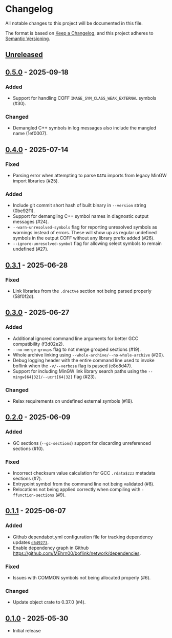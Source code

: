 # Changelog

All notable changes to this project will be documented in this file.

The format is based on [Keep a Changelog](https://keepachangelog.com/en/1.1.0/),
and this project adheres to [Semantic Versioning](https://semver.org/spec/v2.0.0.html).

## [Unreleased]

## [0.5.0] - 2025-09-18

### Added

- Support for handling COFF `IMAGE_SYM_CLASS_WEAK_EXTERNAL` symbols (#30).

### Changed

- Demangled C++ symbols in log messages also include the mangled name (1ef0007).

## [0.4.0] - 2025-07-14

### Fixed

- Parsing error when attempting to parse `DATA` imports from legacy MinGW import libraries (#25).

### Added

- Include git commit short hash of built binary in `--version` string (0be92f1).
- Support for demangling C++ symbol names in diagnostic output messages (#24).
- `--warn-unresolved-symbols` flag for reporting unresolved symbols as warnings instead of errors.
  These will show up as regular undefined symbols in the output COFF without any library prefix added (#26).
- `--ignore-unresolved-symbol` flag for allowing select symbols to remain undefined (#27).

## [0.3.1] - 2025-06-28

### Fixed

- Link libraries from the `.drectve` section not being parsed properly (58f0f2d).

## [0.3.0] - 2025-06-27

### Added

- Additional ignored command line arguments for better GCC compatibility (f3d02e2).
- `--no-merge-groups` flag to not merge grouped sections (#19).
- Whole archive linking using `--whole-archive/--no-whole-archive` (#20).
- Debug logging header with the entire command line used to invoke boflink when the `-v/--verbose` flag is passed (e8e8d47).
- Support for including MinGW link library search paths using the `--mingw[64|32]/--ucrt[64|32]` flag (#23).

### Changed

- Relax requirements on undefined external symbols (#18).

## [0.2.0] - 2025-06-09

### Added

- GC sections (`--gc-sections`) support for discarding unreferenced sections (#10).

### Fixed

- Incorrect checksum value calculation for GCC `.rdata$zzz` metadata sections (#7).
- Entrypoint symbol from the command line not being validated (#8).
- Relocations not being applied correctly when compiling with  `-ffunction-sections` (#9).

## [0.1.1] - 2025-06-07

### Added

- Github dependabot.yml configuration file for tracking dependency updates [`d649273`](https://github.com/MEhrn00/boflink/commit/d6492734b6f8df84f0cffebf69ac1522632ce658).
- Enable dependency graph in Github https://github.com/MEhrn00/boflink/network/dependencies.

### Fixed

- Issues with COMMON symbols not being allocated properly (#6).

### Changed

- Update object crate to 0.37.0 (#4).

## [0.1.0] - 2025-05-30

- Initial release

[unreleased]: https://github.com/MEhrn00/boflink/compare/v0.5.0...HEAD
[0.5.0]: https://github.com/MEhrn00/boflink/compare/v0.4.0...v0.5.0
[0.4.0]: https://github.com/MEhrn00/boflink/compare/v0.3.1...v0.4.0
[0.3.1]: https://github.com/MEhrn00/boflink/compare/v0.3.0...v0.3.1
[0.3.0]: https://github.com/MEhrn00/boflink/compare/v0.2.0...v0.3.0
[0.2.0]: https://github.com/MEhrn00/boflink/compare/v0.1.1...v0.2.0
[0.1.1]: https://github.com/MEhrn00/boflink/compare/v0.1.0...v0.1.1
[0.1.0]: https://github.com/MEhrn00/boflink/releases/tag/v0.1.0
